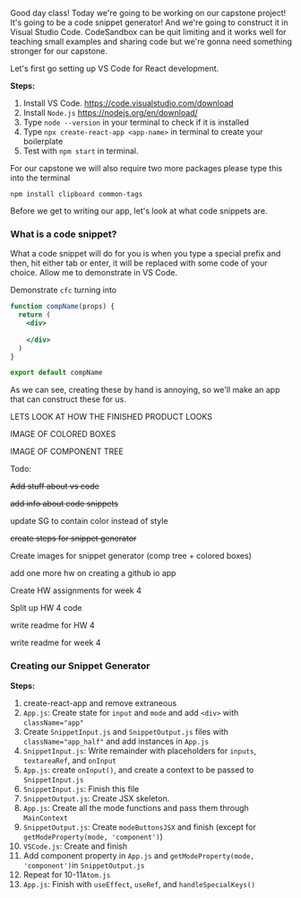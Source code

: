 Good day class! Today we're going to be working on our capstone project! It's going to be a code snippet generator! And we're going to construct it in Visual Studio Code. CodeSandbox can be quit limiting and it works well for teaching small examples and sharing code but we're gonna need something stronger for our capstone. 

Let's first go setting up VS Code for React development.

**Steps:**

1. Install VS Code. https://code.visualstudio.com/download
2. Install `Node.js` https://nodejs.org/en/download/
3. Type `node --version` in your terminal to check if it is installed
4. Type `npx create-react-app <app-name>` in terminal to create your boilerplate
5. Test with `npm start` in terminal.

For our capstone we will also require two more packages please type this into the terminal

```shell
npm install clipboard common-tags
```

Before we get to writing our app, let's look at what code snippets are.

### What is a code snippet?

What a code snippet will do for you is when you type a special prefix and then, hit either tab or enter, it will be replaced with some code of your choice. Allow me to demonstrate in VS Code. 

Demonstrate `cfc` turning into

```jsx
function compName(props) {
  return (
    <div>
      
    </div>
  )
}

export default compName
```

As we can see, creating these by hand is annoying, so we'll make an app that can construct these for us.



LETS LOOK AT HOW THE FINISHED PRODUCT LOOKS

IMAGE OF COLORED BOXES

IMAGE OF COMPONENT TREE



Todo:

~~Add stuff about vs code~~

~~add info about code snippets~~

update SG to contain color instead of style

~~create steps for snippet generator~~

Create images for snippet generator (comp tree + colored boxes)

add one more hw on creating a github io app

Create HW assignments for week 4

Split up HW 4 code

write readme for HW 4

write readme for week 4

### Creating our Snippet Generator

**Steps:**

1. create-react-app and remove extraneous
2. `App.js`: Create state for `input` and `mode` and add `<div>` with `className="app"`
3. Create `SnippetInput.js` and `SnippetOutput.js` files with `className="app_half"` and add instances in `App.js`
4. `SnippetInput.js`: Write remainder with placeholders for `inputs`, `textareaRef`, and `onInput`
5. `App.js`: create `onInput()`, and create a context to be passed to `SnippetInput.js`
6. `SnippetInput.js`: Finish this file
7. `SnippetOutput.js`: Create JSX skeleton.
8. `App.js`: Create all the mode functions and pass them through `MainContext`
9. `SnippetOutput.js`: Create `modeButtonsJSX` and finish (except for `getModeProperty(mode, 'component')`)
10. `VSCode.js`: Create and finish
11. Add component property in `App.js` and `getModeProperty(mode, 'component')`in `SnippetOutput.js`
12. Repeat for 10-11`Atom.js`
13. `App.js`: Finish with `useEffect`, `useRef`, and `handleSpecialKeys()`